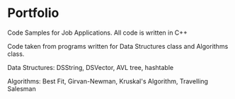 # Portfolio
Code Samples for Job Applications.
All code is written in C++

Code taken from programs written for Data Structures class and Algorithms class.

Data Structures: DSString, DSVector, AVL tree, hashtable

Algorithms: Best Fit, Girvan-Newman, Kruskal's Algorithm, Travelling Salesman
